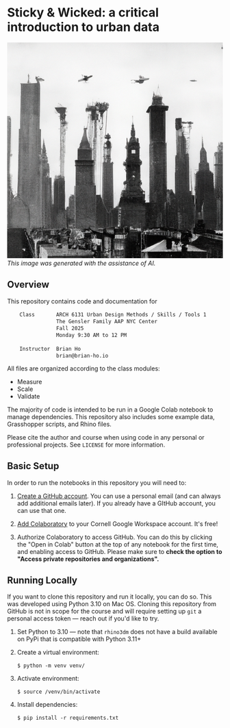 # Sticky & Wicked: a critical introduction to urban data

![sticky_and_wicked](sticky_and_wicked.png)
_This image was generated with the assistance of AI._

## Overview
This repository contains code and documentation for

```
    Class       ARCH 6131 Urban Design Methods / Skills / Tools 1
                The Gensler Family AAP NYC Center
                Fall 2025
                Monday 9:30 AM to 12 PM

    Instructor	Brian Ho
                brian@brian-ho.io
```

All files are organized according to the class modules:

- Measure
- Scale
- Validate

The majority of code is intended to be run in a Google Colab notebook to manage dependencies. This repository also includes some example data, Grasshopper scripts, and Rhino files.

Please cite the author and course when using code in any personal
or professional projects. See `LICENSE` for more information.

## Basic Setup
In order to run the notebooks in this repository you will need to:
1.  [Create a GitHub account](https://github.com/signup). You can use a personal email (and can always add additional emails later). If you already have a GItHub account, you can use that one.

2. [Add Colaboratory](https://workspace.google.com/marketplace/app/colaboratory/1014160490159) to your Cornell Google Workspace account. It's free!

3. Authorize Colaboratory to access GitHub. You can do this by clicking the "Open in Colab" button at the top of any notebook for the first time, and enabling access to GitHub. Please make sure to **check the option to "Access private repositories and organizations".**

## Running Locally
If you want to clone this repository and run it locally, you can do so. This was developed using Python 3.10 on Mac OS. Cloning this repository from GitHub is not in scope for the course and will require setting up `git` a personal access token — reach out if you'd like to try.

1. Set Python to 3.10 — note that `rhino3dm` does not have a build available on PyPi that is compatible with Python 3.11+

2. Create a virtual environment:
    ```
    $ python -m venv venv/
    ```

3. Activate environment:
    ```
    $ source /venv/bin/activate
    ```

3. Install dependencies:
    ```
    $ pip install -r requirements.txt
    ```
